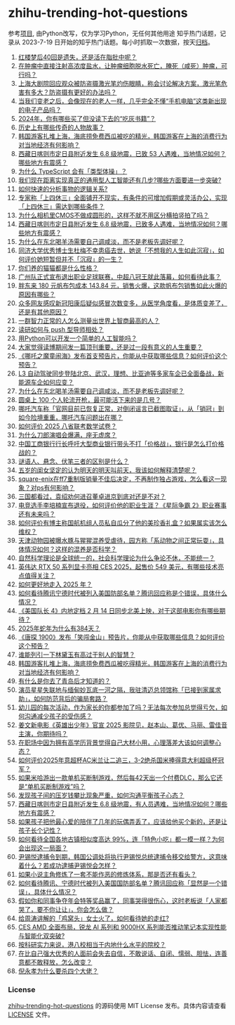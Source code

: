 # zhihu-trending-hot-questions
参考[项目](https://github.com/justjavac/zhihu-trending-hot-questions), 由Python改写，仅为学习Python，无任何其他用途
知乎热门话题，记录从 2023-7-19
日开始的知乎热门话题。每小时抓取一次数据，按天[归档](./data)。
<!-- BEGIN -->
<!-- 最后更新时间 2025-01-07 05:20:45.979255 -->
1. [红楼梦后40回是遗失，还是活在脂批中呢？](https://www.zhihu.com/question/7665099307)
1. [在肿瘤中直接注射高浓度盐水，让肿瘤细胞脱水死亡，腌死（咸死）肿瘤，可行吗？](https://www.zhihu.com/question/7843934510)
1. [上海大剧院回应观众被防盗摄激光笔灼伤眼睛，称会讨论解决方案，激光笔危害有多大？防盗摄有更好的办法吗？](https://www.zhihu.com/question/8867217454)
1. [当我们变老之后，会像现在的老人一样，几乎完全不懂“手机电脑”这类新出现的电子产品吗？](https://www.zhihu.com/question/8491041468)
1. [2024年，你有哪些买了但没读下去的“吃灰书籍”？](https://www.zhihu.com/question/7751520287)
1. [历史上有哪些传奇的人物故事？](https://www.zhihu.com/question/651519639)
1. [韩国游客扎堆上海，海底捞免费西瓜被吃的精光，韩国游客在上海的消费行为对当地经济有何影响？](https://www.zhihu.com/question/8617158170)
1. [西藏日喀则市定日县附近发生 6.8 级地震，已致 53 人遇难，当地情况如何？哪些地方有震感？](https://www.zhihu.com/question/8935737464)
1. [为什么 TypeScript 会有「类型体操」？](https://www.zhihu.com/question/528403706)
1. [我们现在距离实现真正的通用型人工智能还有几步?哪些方面要进一步突破?](https://www.zhihu.com/question/8585154703)
1. [如何快速的分析事物的逻辑关系?](https://www.zhihu.com/question/7846942213)
1. [专家称「上四休三」全面铺开不现实，有条件的可增加假期或灵活办公，实现「上四休三」需达到哪些条件？](https://www.zhihu.com/question/8607217104)
1. [为什么相机里CMOS不做成圆形的，这样不就不用区分横拍竖拍了吗？](https://www.zhihu.com/question/8544283705)
1. [西藏日喀则市定日县附近发生 6.8 级地震，已致多人遇难，当地情况如何？哪些地方有震感？](https://www.zhihu.com/question/8935737464)
1. [为什么在东北喝羊汤需要自己调咸淡，而不是老板先调好呢？](https://www.zhihu.com/question/5545774366)
1. [同济大学优秀博士生杜梅不幸患癌去世，她说「不想我的人生如此沉寂」，如何评价她短暂但并不「沉寂」的一生？](https://www.zhihu.com/question/8838551472)
1. [你们养的猫猫都是什么性格？](https://www.zhihu.com/question/5978011661)
1. [广州队正式宣布退出职业足球联赛，中超八冠王就此落幕，如何看待此事？](https://www.zhihu.com/question/8902631797)
1. [胖东来 180 元帆布包成本 143.84 元，销售火爆，这款帆布包销售如此火爆的原因有哪些？](https://www.zhihu.com/question/8884397739)
1. [众多网友感叹新冠阳康后疑似感冒次数变多，从医学角度看，是体质变差了，还是有其他原因？](https://www.zhihu.com/question/8636783554)
1. [一群智力正常的人怎么测量出世界上智商最高的人？](https://www.zhihu.com/question/7574084724)
1. [读研如何与 push 型导师相处？](https://www.zhihu.com/question/8651075408)
1. [用Python可以开发一个简单的人工智能吗？](https://www.zhihu.com/question/304543222)
1. [大家觉得读博期间发一篇顶刊重要，还是过一段有意义的人生重要？](https://www.zhihu.com/question/8482633008)
1. [《哪吒之魔童闹海》发布首支预告片，你能从中获取哪些信息？如何评价这个预告？](https://www.zhihu.com/question/8942012755)
1. [L3 自动驾驶同步登陆北京、武汉，理想、比亚迪等多家车企已全面备战，新能源车企如何应变？](https://www.zhihu.com/question/8797505063)
1. [为什么在东北喝羊汤需要自己调咸淡，而不是老板先调好呢？](https://www.zhihu.com/question/5545774366)
1. [圆桌上 100 个人轮流开枪，最可能活下来的是几号？](https://www.zhihu.com/question/8225556361)
1. [哪吒汽车称「官网目前已恢复正常，对倒闭谣言已截图取证」，从「销冠」到如今险境重重，哪吒汽车问题出在哪？](https://www.zhihu.com/question/8848176494)
1. [如何评价 2025 八省联考数学试卷？](https://www.zhihu.com/question/8623668975)
1. [为什么刀郎演唱会爆满，座无虚席？](https://www.zhihu.com/question/759937461)
1. [中国工商银行行长呼吁大型商业银行带头不打「价格战」，银行是怎么打价格战的？](https://www.zhihu.com/question/8787635435)
1. [谜语人、悬念、伏笔三者的区别是什么？](https://www.zhihu.com/question/8046320925)
1. [五岁的闺女坚定的认为明天的明天叫前天，我该如何解释清楚呢？](https://www.zhihu.com/question/8636158734)
1. [square-enix在ff7重制版销量不佳后决定，不再制作独占游戏，怎么看这一现象？对ps有何影响？](https://www.zhihu.com/question/8468040074)
1. [三国都看过，袁绍劝何进召董卓进京到底对还是不对？](https://www.zhihu.com/question/3264899443)
1. [电竞选手李培楠宣布退役，如何评价他的职业生涯？《星际争霸 2》职业赛事还有未来吗？](https://www.zhihu.com/question/8886000148)
1. [如何评价有博主称国航机组人员私自瓜分了他的美珍香礼盒？如果属实该怎么维权？](https://www.zhihu.com/question/8641132283)
1. [天津动物园被曝水豚与猩猩混养受虐待，园方称「系动物之间正常玩耍」，具体情况如何？这样的混养是否科学？](https://www.zhihu.com/question/8857562717)
1. [自然科学理论是全球统一的，社会科学理论为什么争论不休，不能统一？](https://www.zhihu.com/question/4701406274)
1. [英伟达 RTX 50 系列显卡亮相 CES 2025，起售价 549 美元，有哪些技术亮点值得关注？](https://www.zhihu.com/question/8944681085)
1. [如何更好地走入 2025 年？](https://www.zhihu.com/question/7286109372)
1. [如何看待腾讯宁德时代被列入美国防部名单？腾讯回应称是个错误，具体什么情况？](https://www.zhihu.com/question/8935597701)
1. [《美国队长 4》内地定档 2 月 14 日同步北美上映，对于这部电影你有哪些期待？](https://www.zhihu.com/question/8845368665)
1. [2025年蛇年为什么有384天？](https://www.zhihu.com/question/8585038378)
1. [《唐探 1900》发布「笑闯金山」预告片，你能从中获取哪些信息？如何评价这个预告？](https://www.zhihu.com/question/8849221658)
1. [谁能列引一下林黛玉有高过于别人的智慧？](https://www.zhihu.com/question/8576979823)
1. [韩国游客扎堆上海，海底捞免费西瓜被吃得精光，韩国游客在上海的消费行为对当地经济有何影响？](https://www.zhihu.com/question/8617158170)
1. [有什么是你去了青岛后才知道的？](https://www.zhihu.com/question/638891826)
1. [演员星星失联地与缅甸妙瓦底一河之隔，我驻清迈总领馆称「已接到家属求助」，如何防范背后的骗局套路？](https://www.zhihu.com/question/8855536316)
1. [幼儿园的每次活动，作为家长的你都参加了吗？无法每次参加总觉得亏欠，如何沟通减少孩子的受伤感？](https://www.zhihu.com/question/6456845134)
1. [姜文新电影《英雄出少年》官宣 2025 影院见，赵本山、葛优、马丽、雷佳音主演，你期待吗？](https://www.zhihu.com/question/8837418300)
1. [在职场中因为拥有高学历背景觉得自己大材小用，心理落差大该如何调整心态？](https://www.zhihu.com/question/8646227405)
1. [如何评价2025年意超杯AC米兰让二追三，3-2绝杀国米捧得意大利超级杯冠军？](https://www.zhihu.com/question/8919170548)
1. [如果米哈游出一款单机买断制游戏，然后每42天出一个付费DLC，那么它还是“单机买断制游戏”吗？](https://www.zhihu.com/question/7656104969)
1. [发现孩子间的压岁钱攀比现象严重，如何沟通平衡孩子心态？](https://www.zhihu.com/question/7845064932)
1. [西藏日喀则市定日县附近发生 6.8 级地震，有人员遇难，当地情况如何？哪些地方有震感？](https://www.zhihu.com/question/8935737464)
1. [如果孩子把他最心爱的陪伴了几年的玩偶弄丢了，应该给他买个新的，还是让孩子长个记性？](https://www.zhihu.com/question/515264590)
1. [如何看待全国各地古镇相似度高达 99%，连「特色小吃」都一模一样？为何会出现这一局面？](https://www.zhihu.com/question/591935274)
1. [尹锡悦逮捕令到期，韩国公调处将执行尹锡悦总统逮捕令移交给警方，这意味着什么？若成功逮捕尹锡悦会怎样？](https://www.zhihu.com/question/8836251293)
1. [如果小说主角修炼了一套不能作恶的修炼体系，那是否还有看头？](https://www.zhihu.com/question/8696823769)
1. [如何看待腾讯、宁德时代被列入美国国防部名单？腾讯回应称「显然是一个错误」，具体什么情况？](https://www.zhihu.com/question/8935597701)
1. [假如你和同事争夺年会特等奖品赢了，同事哭得很伤心，这时老板说「人家都哭了，要不你让让」，你会怎么做？](https://www.zhihu.com/question/8711642617)
1. [给周涛讲解的「鸡窝头」女士火了，如何看待她的走红?](https://www.zhihu.com/question/8835631721)
1. [CES AMD 全面布局，锐龙 AI 系列和 9000HX 系列能否推动笔记本实现性能与智能化双突破?](https://www.zhihu.com/question/8687446924)
1. [按科研实力来说，港八校相当于内地什么水平的院校？](https://www.zhihu.com/question/649418282)
1. [在比自己强大优秀的人面前会失去自信，不敢说话、自闭、懦弱、胆怯，连善意都不敢释放，怎么改变？](https://www.zhihu.com/question/588130957)
1. [倪永孝为什么要杀四个大佬？](https://www.zhihu.com/question/54338688)
<!-- END -->
### License
[zhihu-trending-hot-questions](https://github.com/yaogengzhu/zhihu-trending-hot-questions)
的源码使用 MIT License 发布。具体内容请查看 [LICENSE](./LICENSE) 文件。
